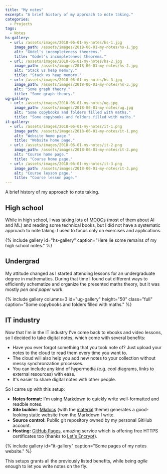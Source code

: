 ```yaml
---
title: "My notes"
excerpt: "A brief history of my approach to note taking."
categories:
  - Projects
tags:
  - Notes
hs-gallery:
  - url: /assets/images/2018-06-01-my-notes/hs-1.jpg
    image_path: /assets/images/2018-06-01-my-notes/hs-1.jpg
    alt: "Gödel's incompleteness theorems."
    title: "Gödel's incompleteness theorems."
  - url: /assets/images/2018-06-01-my-notes/hs-2.jpg
    image_path: /assets/images/2018-06-01-my-notes/hs-2.jpg
    alt: "Stack vs heap memory."
    title: "Stack vs heap memory."
  - url: /assets/images/2018-06-01-my-notes/hs-3.jpg
    image_path: /assets/images/2018-06-01-my-notes/hs-3.jpg
    alt: "Some graph theory."
    title: "Some graph theory."
ug-gallery:
  - url: /assets/images/2018-06-01-my-notes/ug.jpg
    image_path: /assets/images/2018-06-01-my-notes/ug.jpg
    alt: "Some copybooks and folders filled with maths."
    title: "Some copybooks and folders filled with maths."
it-gallery:
  - url: /assets/images/2018-06-01-my-notes/it-1.png
    image_path: /assets/images/2018-06-01-my-notes/it-1.png
    alt: "Website home page."
    title: "Website home page."
  - url: /assets/images/2018-06-01-my-notes/it-2.png
    image_path: /assets/images/2018-06-01-my-notes/it-2.png
    alt: "Course home page."
    title: "Course home page."
  - url: /assets/images/2018-06-01-my-notes/it-3.png
    image_path: /assets/images/2018-06-01-my-notes/it-3.png
    alt: "Course lesson page."
    title: "Course lesson page."
---
```


A brief history of my approach to note taking.

## High school

While in high school, I was taking lots of [MOOCs](https://en.wikipedia.org/wiki/Massive_open_online_course) (most of them about AI and ML) and reading some technical books, but I did not have a systematic approach to note taking: I used to focus only on exercises and applications.

{% include gallery id="hs-gallery" caption="Here lie some remains of my high school notes." %}

## Undergrad

My attitude changed as I started attending lessons for an undergraduate degree in mathematics. During that time I found out different ways to efficiently schematize and organize the presented maths theory, but it was mostly *pen and paper* work.

{% include gallery columns=3 id="ug-gallery" height="50" class="full" caption="Some copybooks and folders filled with maths." %}

## IT industry

Now that I'm in the IT industry I've come back to ebooks and video lessons, so I decided to take digital notes, which come with several benefits:

- Have you ever forgot something that you took note of? Just upload your notes to the cloud to read them every time you want to.
- The cloud will also help you add new notes to your collection without messy synchronzation processes.
- You can include any kind of hypermedia (e.g. cool diagrams, links to external resources) with ease.
- It's easier to share digital notes with other people.

So I came up with this setup:

- **Notes format:** I'm using [Markdown](https://en.wikipedia.org/wiki/Markdown) to quickly write well-formatted and readble notes.
- **Site builder:** [Mkdocs](https://www.mkdocs.org/) (with the [material](https://github.com/squidfunk/mkdocs-material) theme) generates a good-looking static website from the Markdown I write.
- **Source control:** Public git repository owned by my personal GitHub account.
- **Hosting:** [GitHub Pages](https://pages.github.com/), amazing service which is offering free HTTPS certificates too (thanks to [Let's Encrypt](https://letsencrypt.org/)).

{% include gallery id="it-gallery" caption="Some pages of my notes website." %}

This setups grants all the previously listed benefits, while being *agile* enough to let you write notes on the fly.

